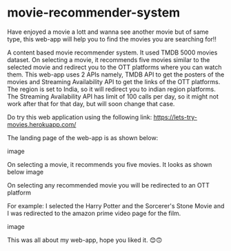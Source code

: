 # movie-recommender-system
Have enjoyed a movie a lott and wanna see another movie but of same type, this web-app will help you to find the movies you are searching for!!

A content based movie recommender system. It used TMDB 5000 movies dataset. On selecting a movie, it recommends five movies similar to the selected movie and redirect you to the OTT platforms where you can watch them. This web-app uses 2 APIs namely, TMDB API to get the posters of the movies and Streaming Availability API to get the links of the OTT platforms. The region is set to India, so it will redirect you to indian region platforms. The Streaming Availability API has limit of 100 calls per day, so it might not work after that for that day, but will soon change that case.

Do try this web application using the following link: https://lets-try-movies.herokuapp.com/

The landing page of the web-app is as shown below:

image


On selecting a movie, it recommends you five movies. It looks as shown below
image


On selecting any recommended movie you will be redirected to an OTT platform

For example: I selected the Harry Potter and the Sorcerer's Stone Movie and I was redirected to the amazon prime video page for the film.


image

This was all about my web-app, hope you liked it. 😊🙃
